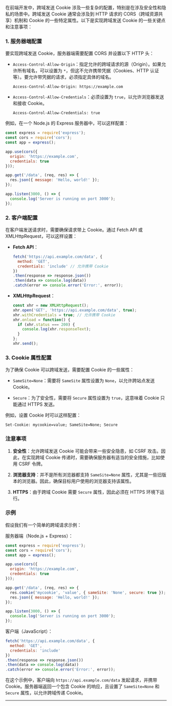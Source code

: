 在前端开发中，跨域发送 Cookie 涉及一些复杂的配置，特别是在涉及安全性和隐私的场景中。跨域发送 Cookie 通常会涉及到 HTTP 请求的 CORS（跨域资源共享）机制和 Cookie 的一些特定属性。以下是实现跨域发送 Cookie 的一些关键点和注意事项：

### 1. 服务器端配置

要实现跨域发送 Cookie，服务器端需要配置 CORS 并设置以下 HTTP 头：

- `Access-Control-Allow-Origin`：指定允许的跨域请求的源（Origin）。如果允许所有域名，可以设置为 `*`，但这不允许携带凭据（Cookies、HTTP 认证等）。要允许带凭据的请求，必须指定具体的域名。
  
  ```http
  Access-Control-Allow-Origin: https://example.com
  ```

- `Access-Control-Allow-Credentials`：必须设置为 `true`，以允许浏览器发送和接收 Cookie。

  ```http
  Access-Control-Allow-Credentials: true
  ```

例如，在一个 Node.js 的 Express 服务器中，可以这样配置：

```javascript
const express = require('express');
const cors = require('cors');
const app = express();

app.use(cors({
  origin: 'https://example.com',
  credentials: true
}));

app.get('/data', (req, res) => {
  res.json({ message: 'Hello, world!' });
});

app.listen(3000, () => {
  console.log('Server is running on port 3000');
});
```

### 2. 客户端配置

在客户端发送请求时，需要确保请求带上 Cookie。通过 Fetch API 或 XMLHttpRequest，可以这样设置：

- **Fetch API**：

  ```javascript
  fetch('https://api.example.com/data', {
    method: 'GET',
    credentials: 'include' // 允许携带 Cookie
  })
  .then(response => response.json())
  .then(data => console.log(data))
  .catch(error => console.error('Error:', error));
  ```

- **XMLHttpRequest**：

  ```javascript
  const xhr = new XMLHttpRequest();
  xhr.open('GET', 'https://api.example.com/data', true);
  xhr.withCredentials = true; // 允许携带 Cookie
  xhr.onload = function() {
    if (xhr.status === 200) {
      console.log(xhr.responseText);
    }
  };
  xhr.send();
  ```

### 3. Cookie 属性配置

为了确保 Cookie 可以跨域发送，需要配置 Cookie 的一些属性：

- `SameSite=None`：需要将 `SameSite` 属性设置为 `None`，以允许跨站点发送 Cookie。

- `Secure`：为了安全性，需要将 `Secure` 属性设置为 `true`，这意味着 Cookie 只能通过 HTTPS 发送。

例如，设置 Cookie 时可以这样配置：

```http
Set-Cookie: mycookie=value; SameSite=None; Secure
```

### 注意事项

1. **安全性**：允许跨域发送 Cookie 可能会带来一些安全隐患，如 CSRF 攻击。因此，在实现跨域 Cookie 传递时，需要确保服务器有适当的安全措施，比如使用 CSRF 令牌。

2. **浏览器支持**：并不是所有浏览器都支持 `SameSite=None` 属性，尤其是一些旧版本的浏览器。因此，确保目标用户使用的浏览器支持该属性。

3. **HTTPS**：由于跨域 Cookie 需要 `Secure` 属性，因此必须在 HTTPS 环境下运行。

### 示例

假设我们有一个简单的跨域请求示例：

服务器端（Node.js + Express）：

```javascript
const express = require('express');
const cors = require('cors');
const app = express();

app.use(cors({
  origin: 'https://example.com',
  credentials: true
}));

app.get('/data', (req, res) => {
  res.cookie('mycookie', 'value', { sameSite: 'None', secure: true });
  res.json({ message: 'Hello, world!' });
});

app.listen(3000, () => {
  console.log('Server is running on port 3000');
});
```

客户端（JavaScript）：

```javascript
fetch('https://api.example.com/data', {
  method: 'GET',
  credentials: 'include'
})
.then(response => response.json())
.then(data => console.log(data))
.catch(error => console.error('Error:', error));
```

在这个示例中，客户端向 `https://api.example.com/data` 发起请求，并携带 Cookie。服务器端返回一个包含 Cookie 的响应，且设置了 `SameSite=None` 和 `Secure` 属性，以允许跨域传递 Cookie。

---

